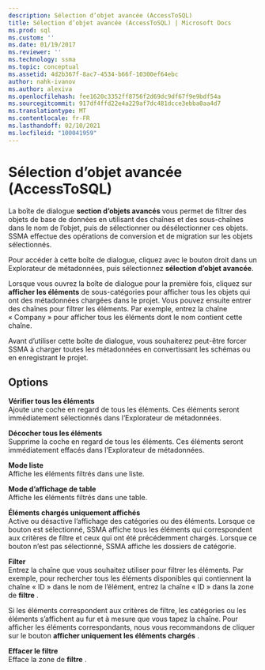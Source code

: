 ```yaml
---
description: Sélection d’objet avancée (AccessToSQL)
title: Sélection d’objet avancée (AccessToSQL) | Microsoft Docs
ms.prod: sql
ms.custom: ''
ms.date: 01/19/2017
ms.reviewer: ''
ms.technology: ssma
ms.topic: conceptual
ms.assetid: 4d2b367f-8ac7-4534-b66f-10300ef64ebc
author: nahk-ivanov
ms.author: alexiva
ms.openlocfilehash: fee1620c3352ff8756f2d69dc9df67f9e9bdf54a
ms.sourcegitcommit: 917df4ffd22e4a229af7dc481dcce3ebba0aa4d7
ms.translationtype: MT
ms.contentlocale: fr-FR
ms.lasthandoff: 02/10/2021
ms.locfileid: "100041959"
---
```

# <a name="advanced-object-selection--accesstosql"></a>Sélection d’objet avancée (AccessToSQL)
La boîte de dialogue **section d’objets avancés** vous permet de filtrer des objets de base de données en utilisant des chaînes et des sous-chaînes dans le nom de l’objet, puis de sélectionner ou désélectionner ces objets. SSMA effectue des opérations de conversion et de migration sur les objets sélectionnés.  
  
Pour accéder à cette boîte de dialogue, cliquez avec le bouton droit dans un Explorateur de métadonnées, puis sélectionnez **sélection d’objet avancée**.  
  
Lorsque vous ouvrez la boîte de dialogue pour la première fois, cliquez sur **afficher les éléments** de sous-catégories pour afficher tous les objets qui ont des métadonnées chargées dans le projet. Vous pouvez ensuite entrer des chaînes pour filtrer les éléments. Par exemple, entrez la chaîne « Company » pour afficher tous les éléments dont le nom contient cette chaîne.  
  
Avant d’utiliser cette boîte de dialogue, vous souhaiterez peut-être forcer SSMA à charger toutes les métadonnées en convertissant les schémas ou en enregistrant le projet.  
  
## <a name="options"></a>Options  
**Vérifier tous les éléments**  
Ajoute une coche en regard de tous les éléments. Ces éléments seront immédiatement sélectionnés dans l’Explorateur de métadonnées.  
  
**Décocher tous les éléments**  
Supprime la coche en regard de tous les éléments. Ces éléments seront immédiatement effacés dans l’Explorateur de métadonnées.  
  
**Mode liste**  
Affiche les éléments filtrés dans une liste.  
  
**Mode d’affichage de table**  
Affiche les éléments filtrés dans une table.  
  
**Éléments chargés uniquement affichés**  
Active ou désactive l’affichage des catégories ou des éléments. Lorsque ce bouton est sélectionné, SSMA affiche tous les éléments qui correspondent aux critères de filtre et ceux qui ont été précédemment chargés. Lorsque ce bouton n’est pas sélectionné, SSMA affiche les dossiers de catégorie.  
  
**Filter**  
Entrez la chaîne que vous souhaitez utiliser pour filtrer les éléments. Par exemple, pour rechercher tous les éléments disponibles qui contiennent la chaîne « ID » dans le nom de l’élément, entrez la chaîne « ID » dans la zone de **filtre** .  
  
Si les éléments correspondent aux critères de filtre, les catégories ou les éléments s’affichent au fur et à mesure que vous tapez la chaîne. Pour afficher les éléments correspondants, nous vous recommandons de cliquer sur le bouton **afficher uniquement les éléments chargés** .  
  
**Effacer le filtre**  
Efface la zone de **filtre** .  
  
